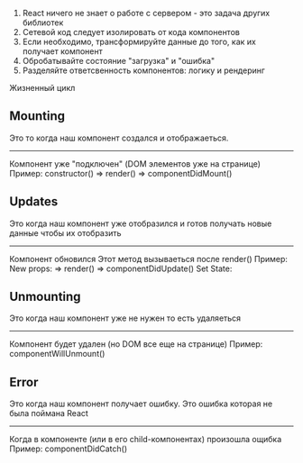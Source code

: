 1. React ничего не знает о работе с сервером - 
   это задача других библиотек
2. Сетевой код следует изолировать от кода компонентов
3. Если необходимо, трансформируйте данные до того, 
   как их получает компонент
4. Обробатывайте состояние "загрузка" и "ошибка"
5. Разделяйте ответсвенность компонентов: логику и рендеринг

Жизненный цикл

Mounting
---------
Это то когда наш компонент создался и отображаеться.
___
Компонент уже "подключен" (DOM элементов уже на странице)
Пример:
constructor() => render() => componentDidMount()

Updates
--------
Это когда наш компонент уже отобразился
и готов получать новые данные чтобы их отобразить
___
Компонент обновился
Этот метод вызываеться после render()
Пример:
New props:
            => render() => componentDidUpdate()
Set State:

Unmounting
--------
Это когда наш компонент уже не нужен то есть удаляеться
___
Компонент будет удален (но DOM все еще на странице)
Пример:
componentWillUnmount()

Error
-------
Это когда наш компонент получает ошибку.
Это ошибка которая не была поймана React
___
Когда в компоненте (или в его child-компонентах) произошла ощибка
Пример:
componentDidCatch()